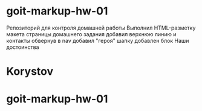 # goit-markup-hw-01

Репозиторий для контроля домашней работы
Выполнил HTML-разметку макета страницы домашнего задания
добавил верхнюю линию и контакты обвернув в nav
добавил "героя" шапку
добавлен блок Наши достоинства
# Korystov
# goit-markup-hw-01
